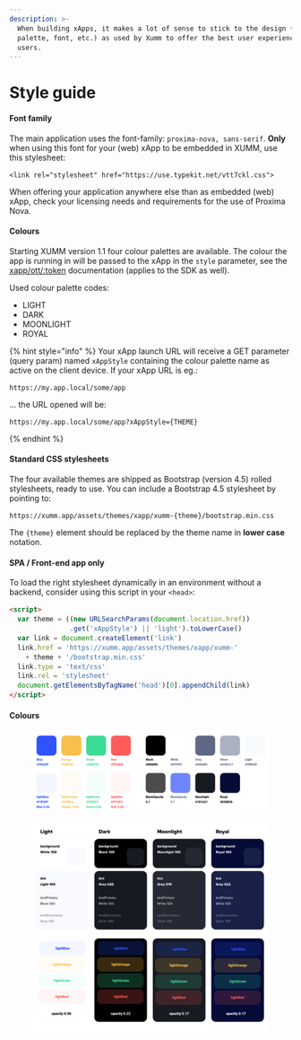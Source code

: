 ```yaml
---
description: >-
  When building xApps, it makes a lot of sense to stick to the design (colour
  palette, font, etc.) as used by Xumm to offer the best user experience to xApp
  users.
---
```


# Style guide

#### Font family

The main application uses the font-family: `proxima-nova, sans-serif`. **Only** when using this font for your (web) xApp to be embedded in XUMM, use this stylesheet:

```
<link rel="stylesheet" href="https://use.typekit.net/vtt7ckl.css">
```

When offering your application anywhere else than as embedded (web) xApp, check your licensing needs and requirements for the use of Proxima Nova.

#### Colours

Starting XUMM version 1.1 four colour palettes are available. The colour the app is running in will be passed to the xApp in the `style` parameter, see the [xapp/ott/:token](https://xumm.readme.io/reference/xappotttoken) documentation (applies to the SDK as well).

Used colour palette codes:

* LIGHT
* DARK
* MOONLIGHT
* ROYAL

{% hint style="info" %}
Your xApp launch URL will receive a GET parameter (query param) named `xAppStyle` containing the colour palette name as active on the client device. If your xApp URL is eg.:

```
https://my.app.local/some/app
```

... the URL opened will be:

```
https://my.app.local/some/app?xAppStyle={THEME}
```
{% endhint %}

#### Standard CSS stylesheets

The four available themes are shipped as Bootstrap (version 4.5) rolled stylesheets, ready to use. You can include a Bootstrap 4.5 stylesheet by pointing to:

```
https://xumm.app/assets/themes/xapp/xumm-{theme}/bootstrap.min.css
```

The `{theme}` element should be replaced by the theme name in **lower case** notation.

#### SPA / Front-end app only

To load the right stylesheet dynamically in an environment without a backend, consider using this script in your `<head>`:

```html
<script>
  var theme = ((new URLSearchParams(document.location.href))
               .get('xAppStyle') || 'light').toLowerCase()
  var link = document.createElement('link')
  link.href = 'https://xumm.app/assets/themes/xapp/xumm-'
    + theme + '/bootstrap.min.css'
  link.type = 'text/css'
  link.rel = 'stylesheet'
  document.getElementsByTagName('head')[0].appendChild(link)
</script>
```

#### Colours

<figure><img src="../../.gitbook/assets/xApp Color palette.png" alt=""><figcaption></figcaption></figure>

<figure><img src="../../.gitbook/assets/xApp Color Palette Scheme.png" alt=""><figcaption></figcaption></figure>
